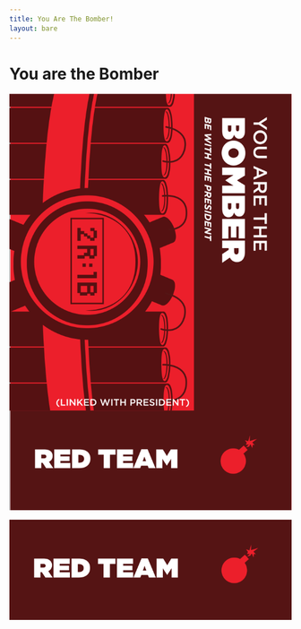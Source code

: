 ```yaml
---
title: You Are The Bomber!
layout: bare
---
```


# You are the Bomber

![](../bomber.png)

![](../redcolor.png)
